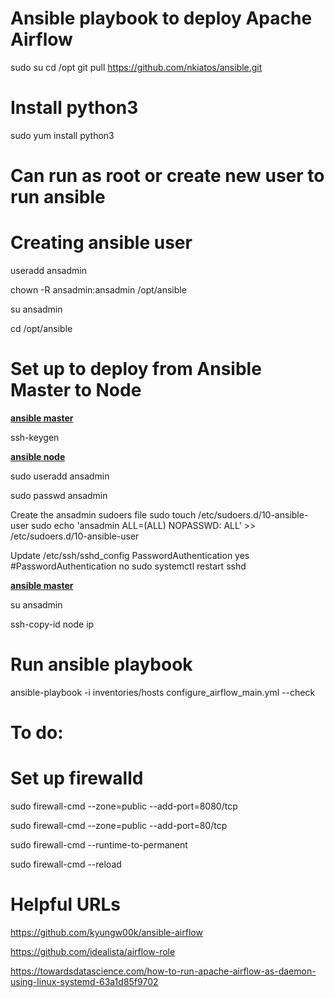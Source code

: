# Ansible playbook to deploy Apache Airflow

sudo su
cd /opt
git pull https://github.com/nkiatos/ansible.git

# Install python3
sudo yum install python3

# Can run as root or create new user to run ansible

# Creating ansible user
useradd ansadmin

chown -R ansadmin:ansadmin /opt/ansible

su ansadmin

cd /opt/ansible


# Set up to deploy from Ansible Master to Node


<b><u> ansible master </b></u>

ssh-keygen

<b><u> ansible node </b></u>

sudo useradd ansadmin

sudo passwd ansadmin

Create the ansadmin sudoers file
sudo touch /etc/sudoers.d/10-ansible-user
sudo echo 'ansadmin ALL=(ALL)      NOPASSWD: ALL' >> /etc/sudoers.d/10-ansible-user

Update /etc/ssh/sshd_config 
PasswordAuthentication yes
#PasswordAuthentication no
sudo systemctl restart sshd

<b><u> ansible master </b></u>

su ansadmin

ssh-copy-id node ip


# Run ansible playbook
ansible-playbook -i inventories/hosts configure_airflow_main.yml --check

# To do:
# Set up firewalld
sudo firewall-cmd --zone=public --add-port=8080/tcp

sudo firewall-cmd --zone=public --add-port=80/tcp

sudo firewall-cmd --runtime-to-permanent

sudo firewall-cmd --reload

# Helpful URLs
https://github.com/kyungw00k/ansible-airflow

https://github.com/idealista/airflow-role

https://towardsdatascience.com/how-to-run-apache-airflow-as-daemon-using-linux-systemd-63a1d85f9702

